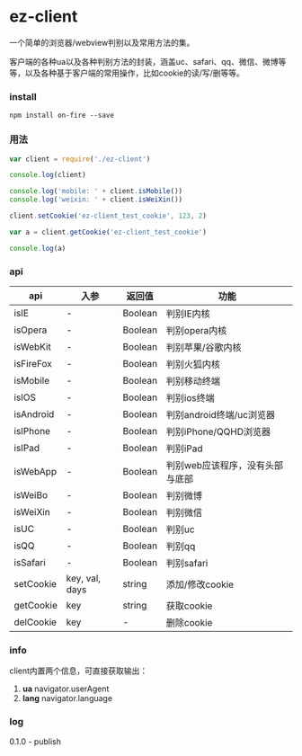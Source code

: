 # ez-client
一个简单的浏览器/webview判别以及常用方法的集。

客户端的各种ua以及各种判别方法的封装，涵盖uc、safari、qq、微信、微博等等，以及各种基于客户端的常用操作，比如cookie的读/写/删等等。

### install

```shell
npm install on-fire --save
```




### 用法

```javascript
var client = require('./ez-client')

console.log(client)

console.log('mobile: ' + client.isMobile())
console.log('weixin: ' + client.isWeiXin())

client.setCookie('ez-client_test_cookie', 123, 2)

var a = client.getCookie('ez-client_test_cookie')

console.log(a)
```




### api

api | 入参 | 返回值 | 功能
--- | ---- | ------ | ----
isIE        |    -    |    Boolean    |    判别IE内核
isOpera     |    -    |    Boolean    |    判别opera内核
isWebKit    |    -    |    Boolean    |    判别苹果/谷歌内核
isFireFox   |    -    |    Boolean    |    判别火狐内核
isMobile    |    -    |    Boolean    |    判别移动终端
isIOS       |    -    |    Boolean    |    判别ios终端
isAndroid   |    -    |    Boolean    |    判别android终端/uc浏览器
isIPhone    |    -    |    Boolean    |    判别iPhone/QQHD浏览器
isIPad      |    -    |    Boolean    |    判别iPad
isWebApp    |    -    |    Boolean    |    判别web应该程序，没有头部与底部
isWeiBo     |    -    |    Boolean    |    判别微博
isWeiXin    |    -    |    Boolean    |    判别微信
isUC        |    -    |    Boolean    |    判别uc
isQQ        |    -    |    Boolean    |    判别qq
isSafari    |    -    |    Boolean    |    判别safari
﻿setCookie   | key, val, days |    string    |    添加/修改cookie
getCookie   | key            |    string    |    获取cookie
delCookie   | key            |       -      |    删除cookie




### info

client内置两个信息，可直接获取输出：

1. **ua** navigator.userAgent
2. **lang** navigator.language



### log

0.1.0 - publish

